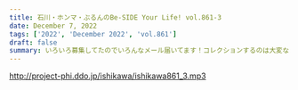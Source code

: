 ```yaml
---
title: 石川・ホンマ・ぶるんのBe-SIDE Your Life! vol.861-3
date: December 7, 2022
tags: ['2022', 'December 2022', 'vol.861']
draft: false
summary: いろいろ募集してたのでいろんなメール届いてます！コレクションするのは大変なことなので本当に偉いです！
---
```


http://project-phi.ddo.jp/ishikawa/ishikawa861_3.mp3